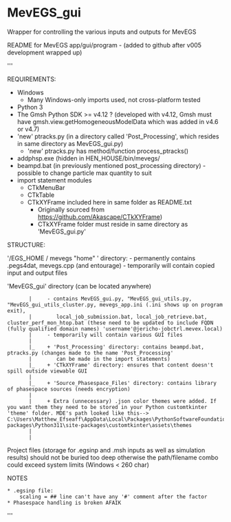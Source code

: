 # MevEGS_gui
Wrapper for controlling the various inputs and outputs for MevEGS

README for MevEGS app/gui/program - (added to github after v005 development wrapped up)

'''

REQUIREMENTS:

* Windows
    - Many Windows-only imports used, not cross-platform tested
* Python 3
* The Gmsh Python SDK >= v4.12 ? (developed with v4.12, Gmsh must have gmsh.view.getHomogeneousModelData which was added in v4.6 or v4.7)
* 'new' ptracks.py (in a directory called 'Post_Processing', which resides in same directory as MevEGS_gui.py)
    - 'new' ptracks.py has method/function process_ptracks()
* addphsp.exe (hidden in HEN_HOUSE/bin/mevegs/
* beampd.bat (in previously mentioned post_processing directory) - possible to change particle max quantity to suit
* import statement modules
    - CTkMenuBar
    - CTkTable
    - CTkXYFrame included here in same folder as README.txt
        - Originally sourced from https://github.com/Akascape/CTkXYFrame)
        - CTkXYFrame folder must reside in same directory as 'MevEGS_gui.py'


STRUCTURE:

'/EGS_HOME / mevegs "home" ' directory: 
                 - permanently contains .pegs4dat, mevegs.cpp (and entourage)
                 - temporarily will contain copied input and output files 

'MevEGS_gui' directory (can be located anywhere)

           |     - contains MevEGS_gui.py, "MevEGS_gui_utils.py, "MevEGS_gui_utils_cluster.py, mevegs_app.ini (.ini shows up on program exit),
           |        local_job_submission.bat, local_job_retrieve.bat, cluster_perf_mon_htop.bat (these need to be updated to include FQDN (fully qualified domain names) 'username'@jericho-jobctrl.mevex.local)
           |     - temporarily will contain various GUI files
           |
           |_    + 'Post_Processing' directory: contains beampd.bat, ptracks.py (changes made to the name 'Post_Processing'  
           |        can be made in the import statements)
           |_    + 'CTkXYFrame' directory: ensures that content doesn't spill outside viewable GUI
           |
           |_    + 'Source_Phasespace_Files' directory: contains library of phasespace sources (needs encryption)
           |
           |     + Extra (unnecessary) .json color themes were added. If you want them they need to be stored in your Python customtkinter 'theme' folder. MDE's path looked like this--> C:\Users\Matthew_Efseaff\AppData\Local\Packages\PythonSoftwareFoundation.Python.3.11_qbz5n2kfra8p0\LocalCache\local-packages\Python311\site-packages\customtkinter\assets\themes
           |        
           |

Project files (storage for .egsinp and .msh inputs as well as simulation results) should not be buried too deep otherwise the path/filename combo could exceed system limits (Windows < 260 char)


NOTES

    * .egsinp file:
        scaling = ## line can't have any '#' comment after the factor
    * Phasespace handling is broken AFAIK
'''
